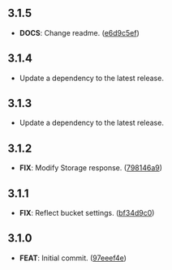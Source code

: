 ## 3.1.5

 - **DOCS**: Change readme. ([e6d9c5ef](https://github.com/mathrunet/flutter_masamune/commit/e6d9c5efc21c16c3d2ccb404c6fd138c42b1149b))

## 3.1.4

 - Update a dependency to the latest release.

## 3.1.3

 - Update a dependency to the latest release.

## 3.1.2

 - **FIX**: Modify Storage response. ([798146a9](https://github.com/mathrunet/flutter_masamune/commit/798146a981196d4e4e59efefe82fdd3dc2f479d5))

## 3.1.1

 - **FIX**: Reflect bucket settings. ([bf34d9c0](https://github.com/mathrunet/flutter_masamune/commit/bf34d9c04ce1d6f5764a190900b03faed49f6c6b))

## 3.1.0

 - **FEAT**: Initial commit. ([97eeef4e](https://github.com/mathrunet/flutter_masamune/commit/97eeef4e98474809a43ea1d2a4e1bf14102ace32))

